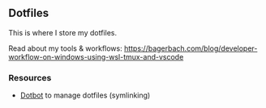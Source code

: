 ## Dotfiles
This is where I store my dotfiles.

Read about my tools & workflows: https://bagerbach.com/blog/developer-workflow-on-windows-using-wsl-tmux-and-vscode

### Resources
- [Dotbot](https://github.com/anishathalye/dotbot) to manage dotfiles (symlinking)
